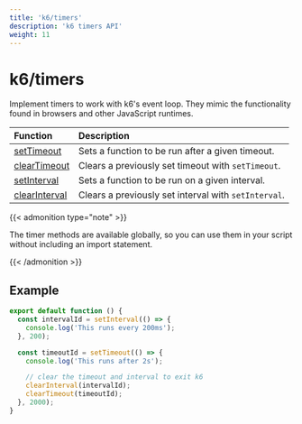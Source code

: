 ```yaml
---
title: 'k6/timers'
description: 'k6 timers API'
weight: 11
---
```


# k6/timers

Implement timers to work with k6's event loop. They mimic the functionality found in browsers and other JavaScript runtimes.

| Function                                                                      | Description                                          |
| :---------------------------------------------------------------------------- | :--------------------------------------------------- |
| [setTimeout](https://developer.mozilla.org/en-US/docs/Web/API/setTimeout)     | Sets a function to be run after a given timeout.     |
| [clearTimeout](https://developer.mozilla.org/en-US/docs/Web/API/clearTimeout) | Clears a previously set timeout with `setTimeout`.   |
| [setInterval](https://developer.mozilla.org/en-US/docs/Web/API/setInterval)   | Sets a function to be run on a given interval.       |
| [clearInterval](https://developer.mozilla.org/en-US/docs/Web/API/setInterval) | Clears a previously set interval with `setInterval`. |

{{< admonition type="note" >}}

The timer methods are available globally, so you can use them in your script without including an import statement.

{{< /admonition >}}

## Example

```javascript
export default function () {
  const intervalId = setInterval(() => {
    console.log('This runs every 200ms');
  }, 200);

  const timeoutId = setTimeout(() => {
    console.log('This runs after 2s');

    // clear the timeout and interval to exit k6
    clearInterval(intervalId);
    clearTimeout(timeoutId);
  }, 2000);
}
```

